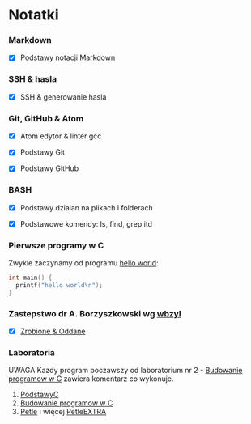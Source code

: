 # Notatki

### Markdown
- [x] Podstawy notacji [Markdown](https://daringfireball.net/projects/markdown/)


### SSH & hasla
- [x] SSH & generowanie hasla


### Git, GitHub & Atom
- [x] Atom edytor & linter gcc
- [x] Podstawy Git
- [x] Podstawy GitHub


### BASH
- [x] Podstawy dzialan na plikach i folderach
- [x] Podstawowe komendy: ls, find, grep itd


### Pierwsze programy w C
Zwykle zaczynamy od programu [hello world](https://github.com/wojsamjan/xxx/blob/master/hello.c):

```c
int main() {
  printf("hello world\n");
}
```

### Zastepstwo dr A. Borzyszkowski wg [wbzyl](http://wbzyl.inf.ug.edu.pl/sp/exercises)
- [x] [Zrobione & Oddane](https://github.com/wojsamjan/xxx/tree/master/JPzastepstwo)

### Laboratoria

UWAGA Kazdy program poczawszy od laboratorium nr 2 - [Budowanie programow w C](https://github.com/wojsamjan/xxx/tree/master/Budowanie%20programow%20w%20C) zawiera komentarz co wykonuje.

1. [PodstawyC](https://github.com/wojsamjan/xxx/tree/master/1labJP)
2. [Budowanie programow w C](https://github.com/wojsamjan/xxx/tree/master/Budowanie%20programow%20w%20C)
3. [Petle](https://github.com/wojsamjan/xxx/tree/master/petle) i więcej [PetleEXTRA](https://github.com/wojsamjan/xxx/tree/master/petle/petleEXTRA)
